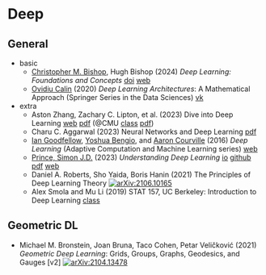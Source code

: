 # Deep

## General

- basic
  - [Christopher M. Bishop](https://en.wikipedia.org/wiki/Christopher_Bishop), Hugh Bishop
    (2024) *Deep Learning: Foundations and Concepts*
    [doi](https://doi.org/10.1007/978-3-031-45468-4)
    [web](https://www.bishopbook.com/)
  - [Ovidiu Calin](https://scholar.google.com/citations?user=f3GMGLcAAAAJ&hl=en)
    (2020) *Deep Learning Architectures*: A Mathematical Approach (Springer Series in the Data Sciences)
    [vk](https://vk.com/wall-54530371_322379)
- extra
  - Aston Zhang, Zachary C. Lipton, et al. (2023) Dive into Deep Learning
    [web](https://d2l.ai/index.html) [pdf](https://d2l.ai/d2l-en.pdf)
    (@CMU
    [class](https://deeplearning.cs.cmu.edu/F22/)
    [pdf](https://deeplearning.cs.cmu.edu/F23/document/readings/d2l-en.pdf))
  - Charu C. Aggarwal (2023) Neural Networks and Deep Learning
    [pdf](https://link.springer.com/content/pdf/10.1007/978-3-319-94463-0.pdf)
  - [Ian Goodfellow](https://en.wikipedia.org/wiki/Ian_Goodfellow),
    [Yoshua Bengio](https://en.wikipedia.org/wiki/Yoshua_Bengio),
    and [Aaron Courville](https://scholar.google.com/citations?user=km6CP8cAAAAJ)
    (2016) *Deep Learning* (Adaptive Computation and Machine Learning series)
    [web](https://www.deeplearningbook.org)
  - [Prince, Simon J.D.](https://scholar.google.com/citations?hl=en&user=fjm67xYAAAAJ)
    (2023) *Understanding Deep Learning*
    [io](https://udlbook.github.io/udlbook/)
    [github](https://github.com/udlbook/udlbook)
    [pdf](https://github.com/udlbook/udlbook/releases/download/v2.00/UnderstandingDeepLearning_28_01_24_C.pdf)
    [web](https://mitpress.mit.edu/9780262048644/understanding-deep-learning/)
  - Daniel A. Roberts, Sho Yaida, Boris Hanin (2021)  The Principles of Deep Learning Theory
    [![arXiv:2106.10165](https://img.shields.io/badge/arXiv-2106.10165-f9f107.svg)](https://arxiv.org/abs/2106.10165)
  <!-- - Philipp Grohs, Gitta Kutyniok (2023) Mathematical Aspects of Deep Learning -->
  <!-- - Uday Kamath, Kenneth Graham, Wael Emara (2022) Transformers for Machine Learning: A Deep Dive
    (Chapman & Hall/CRC Machine Learning & Pattern Recognition) -->
  - Alex Smola and Mu Li (2019) STAT 157, UC Berkeley: Introduction to Deep Learning
    [class](https://c.d2l.ai/berkeley-stat-157/index.html)

## Geometric DL

- Michael M. Bronstein, Joan Bruna, Taco Cohen, Petar Veličković
  (2021) *Geometric Deep Learning*: Grids, Groups, Graphs, Geodesics, and Gauges [v2]
  [![arXiv:2104.13478](https://img.shields.io/badge/arXiv-2104.13478-f9f107.svg)](https://arxiv.org/abs/2104.13478)

